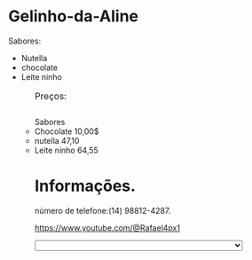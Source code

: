 # Gelinho-da-Aline
Sabores:
<ul>
<li>Nutella</li>
  <li>chocolate</li>
  <li>Leite ninho</li>
<ul>
<Table><caption>Preços:</Table>
<Thead><tr><th>Sabores</th><th><th></th></tr></Thead>
  
<li>Chocolate 10,00$</li>
<li>nutella 47,10</li>
<li>Leite ninho 64,55</li>

 # Informações.
número de telefone:(14) 98812-4287.

https://www.youtube.com/@Rafael4px1

<select class="form-control mt-1">
  <option disabled="" selected+>Informe o seu inderesso e numero que a gente vai até você</option>

  # Opções de pagamento.

  
  <li>pix</li>
  <li>Dinhero</li>
  
  
  
  
